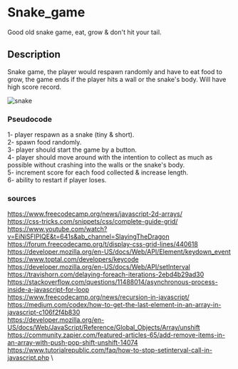 # Snake_game
Good old snake game, eat, grow & don't hit your tail.

## Description
Snake game, the player would respawn randomly and have to eat food to grow, the game ends if the player hits a wall or the snake's body. Will have high score record.

![snake](https://github.com/Ali000/Snake_game/assets/24501038/f774898a-b962-4f01-a0f1-e1f846e2a80f)


### Pseudocode
1- player respawn as a snake (tiny & short).\
2- spawn food randomly.\
3- player should start the game by a button.\
4- player should move around with the intention to collect as much as possible without crashing into the walls or the snake's body.\
5- increment score for each food collected & increase length.\
6- ability to restart if player loses.

### sources
https://www.freecodecamp.org/news/javascript-2d-arrays/ \
https://css-tricks.com/snippets/css/complete-guide-grid/ \
https://www.youtube.com/watch?v=EiNiSFIPIQE&t=641s&ab_channel=SlayingTheDragon \
https://forum.freecodecamp.org/t/display-css-grid-lines/440618 \
https://developer.mozilla.org/en-US/docs/Web/API/Element/keydown_event \
https://www.toptal.com/developers/keycode \
https://developer.mozilla.org/en-US/docs/Web/API/setInterval \
https://travishorn.com/delaying-foreach-iterations-2ebd4b29ad30 \
https://stackoverflow.com/questions/11488014/asynchronous-process-inside-a-javascript-for-loop \
https://www.freecodecamp.org/news/recursion-in-javascript/ \
https://medium.com/codex/how-to-get-the-last-element-in-an-array-in-javascript-c106f2f4b830 \
https://developer.mozilla.org/en-US/docs/Web/JavaScript/Reference/Global_Objects/Array/unshift \
https://community.zapier.com/featured-articles-65/add-remove-items-in-an-array-with-push-pop-shift-unshift-14074 \
https://www.tutorialrepublic.com/faq/how-to-stop-setinterval-call-in-javascript.php \